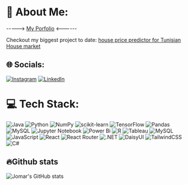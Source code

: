 # 💫 About Me:
-----> [My Porfolio](https://jomar77.github.io/) <------

Checkout my biggest project to date: [house price predictor for Tunisian House market](https://github.com/Jomar77/Tunisia-House-Price-Predictor) 


## 🌐 Socials:
[![Instagram](https://img.shields.io/badge/Instagram-%23E4405F.svg?logo=Instagram&logoColor=white)](https://instagram.com/_cheshire.art) [![LinkedIn](https://img.shields.io/badge/LinkedIn-%230077B5.svg?logo=linkedin&logoColor=white)](https://linkedin.com/in/jomnacorda)

# 💻 Tech Stack:

![Java](https://img.shields.io/badge/java-%23ED8B00.svg?style=flat&logo=java&logoColor=white) ![Python](https://img.shields.io/badge/python-3670A0?style=flat&logo=python&logoColor=ffdd54) ![NumPy](https://img.shields.io/badge/numpy-%23013243.svg?style=flat&logo=numpy&logoColor=white) ![scikit-learn](https://img.shields.io/badge/scikit--learn-%23F7931E.svg?style=flat&logo=scikit-learn&logoColor=white) ![TensorFlow](https://img.shields.io/badge/TensorFlow-%23FF6F00.svg?style=flat&logo=TensorFlow&logoColor=white) ![Pandas](https://img.shields.io/badge/pandas-%23150458.svg?style=flat&logo=pandas&logoColor=white)![MySQL](https://img.shields.io/badge/mysql-%2300f.svg?style=flat&logo=mysql&logoColor=white) ![Jupyter Notebook](https://img.shields.io/badge/jupyter-%23FA0F00.svg?style=flat&logo=jupyter&logoColor=white) ![Power Bi](https://img.shields.io/badge/power_bi-F2C811?style=flat&logo=powerbi&logoColor=black) ![R](https://img.shields.io/badge/r-%23276DC3.svg?style=flat&logo=r&logoColor=white) ![Tableau](https://img.shields.io/badge/Tableau-E97627?style=flat&logo=Tableau&logoColor=white)  ![MySQL](https://img.shields.io/badge/MySQL-005C84?style=flat&logo=mysql&logoColor=white) ![JavaScript](https://img.shields.io/badge/JavaScript-F7DF1E?logo=javascript&logoColor=000) ![React](https://img.shields.io/badge/React-%2320232a.svg?logo=react&logoColor=%2361DAFB) ![React Router](https://img.shields.io/badge/React_Router-CA4245?logo=react-router&logoColor=white) ![.NET](https://img.shields.io/badge/.NET-512BD4?logo=dotnet&logoColor=fff) ![DaisyUI](https://img.shields.io/badge/DaisyUI-5A0EF8?logo=daisyui&logoColor=fff) ![TailwindCSS](https://img.shields.io/badge/Tailwind%20CSS-%2338B2AC.svg?logo=tailwind-css&logoColor=white) ![C#](https://custom-icon-badges.demolab.com/badge/C%23-%23239120.svg?logo=cshrp&logoColor=white)

## 🔥Github stats

![Jomar's GitHub stats](https://github-readme-stats.vercel.app/api?username=Jomar77&show_icons=true&theme=dracula)


